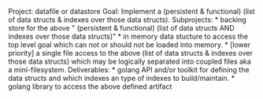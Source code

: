 Project: datafile or datastore
Goal: Implement a (persistent & functional) (list of data structs & indexes over
	those data structs).
Subprojects:
	* backing store for the above " (persistent & functional) (list of
	data structs AND indexes over those data structs)"
	* in memory data stucture to access the top level goal which can not or
	should not be loaded into memory.
	* [lower priority] a single file access to the above (list of data structs
	& indexes over those data structs) which may be logically separated into
	coupled files aka a mini-filesystem.
Deliverables:
	* golang API and/or toolkit for defining the data structs and which indexes
	an type of indexes to build/maintain.
	* golang library to access the above defined artifact
